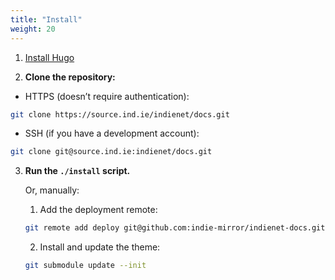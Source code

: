 ```yaml
---
title: "Install"
weight: 20
---
```


1. [Install Hugo](https://gohugo.io/getting-started/installing/)

2. **Clone the repository:**
  * HTTPS (doesn’t require authentication):
  ```bash
  git clone https://source.ind.ie/indienet/docs.git
  ```

  * SSH (if you have a development account):
  ```bash
  git clone git@source.ind.ie:indienet/docs.git
  ```

3. **Run the `./install` script.**

    Or, manually:

    1. Add the deployment remote:
    ```bash
    git remote add deploy git@github.com:indie-mirror/indienet-docs.git
    ```

    2. Install and update the theme:
    ```bash
    git submodule update --init
    ```

